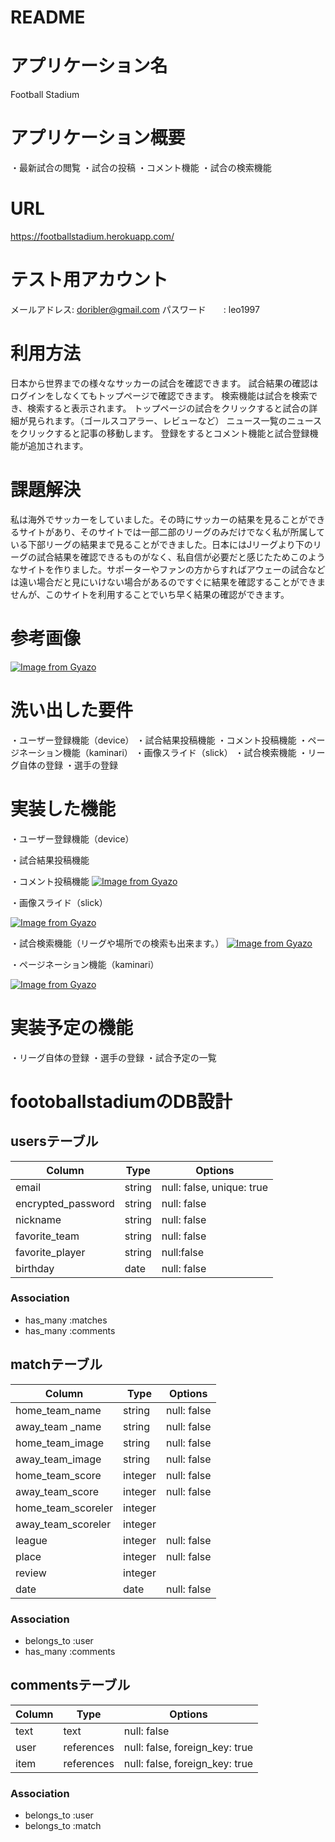 # README
# アプリケーション名
Football Stadium
# アプリケーション概要
 ・最新試合の閲覧
 ・試合の投稿
 ・コメント機能
 ・試合の検索機能
# URL
https://footballstadium.herokuapp.com/

# テスト用アカウント
メールアドレス: doribler@gmail.com
パスワード　　: leo1997

# 利用方法
日本から世界までの様々なサッカーの試合を確認できます。
試合結果の確認はログインをしなくてもトップページで確認できます。
検索機能は試合を検索でき、検索すると表示されます。
トップページの試合をクリックすると試合の詳細が見られます。（ゴールスコアラー、レビューなど）
ニュース一覧のニュースをクリックすると記事の移動します。
登録をするとコメント機能と試合登録機能が追加されます。

# 課題解決
私は海外でサッカーをしていました。その時にサッカーの結果を見ることができるサイトがあり、そのサイトでは一部二部のリーグのみだけでなく私が所属している下部リーグの結果まで見ることができました。日本にはJリーグより下のリーグの試合結果を確認できるものがなく、私自信が必要だと感じたためこのようなサイトを作りました。サポーターやファンの方からすればアウェーの試合などは遠い場合だと見にいけない場合があるのですぐに結果を確認することができませんが、このサイトを利用することでいち早く結果の確認ができます。

# 参考画像
[![Image from Gyazo](https://i.gyazo.com/291adddfb28c3503514b149a0c89a9bf.gif)](https://gyazo.com/291adddfb28c3503514b149a0c89a9bf)

# 洗い出した要件
・ユーザー登録機能（device）
・試合結果投稿機能
・コメント投稿機能
・ページネーション機能（kaminari）
・画像スライド（slick）
・試合検索機能
・リーグ自体の登録
・選手の登録

# 実装した機能
・ユーザー登録機能（device）

・試合結果投稿機能

・コメント投稿機能
[![Image from Gyazo](https://i.gyazo.com/8a2aaac7c4c3206435d662a08d2c6066.png)](https://gyazo.com/8a2aaac7c4c3206435d662a08d2c6066)

・画像スライド（slick）

[![Image from Gyazo](https://i.gyazo.com/1133c690cc298795eb39033acff87dfa.gif)](https://gyazo.com/1133c690cc298795eb39033acff87dfa)

・試合検索機能（リーグや場所での検索も出来ます。）
[![Image from Gyazo](https://i.gyazo.com/8355838d07ab13c301aec2fd2746739f.gif)](https://gyazo.com/8355838d07ab13c301aec2fd2746739f)

・ページネーション機能（kaminari）

[![Image from Gyazo](https://i.gyazo.com/dcc18fc33b981ca6bae6f018de848ef1.gif)](https://gyazo.com/dcc18fc33b981ca6bae6f018de848ef1)


# 実装予定の機能
・リーグ自体の登録
・選手の登録
・試合予定の一覧


# footoballstadiumのDB設計

## usersテーブル

| Column              | Type   | Options                  |
|-------------------- |------- |------------------------- |
|email                |string  |null: false, unique: true |
|encrypted_password   |string  |null: false               |
|nickname             |string  |null: false               |
|favorite_team        |string  |null: false               |
|favorite_player      |string  |null:false                |
|birthday             |date    |null: false               |


### Association

- has_many :matches
- has_many :comments

## matchテーブル

| Column              | Type   | Options                  |
|-------------------- |------- |------------------------- |
|home_team_name       |string  |null: false               |
|away_team _name      |string  |null: false               |
|home_team_image      |string  |null: false               |
|away_team_image      |string  |null: false               |
|home_team_score      |integer |null: false               |
|away_team_score      |integer |null: false               |
|home_team_scoreler   |integer |                          |
|away_team_scoreler   |integer |                          |
|league               |integer |null: false               |
|place                |integer |null: false               |
|review               |integer |                          |
|date                 |date    |null: false               |

### Association

- belongs_to :user
- has_many   :comments

## commentsテーブル

| Column              | Type      | Options                         |
|-------------------- |---------- |-------------------------------- |
|text                 |text       |null: false                      |
|user                 |references |null: false, foreign_key: true   |
|item                 |references |null: false, foreign_key: true   |


### Association

- belongs_to :user
- belongs_to :match